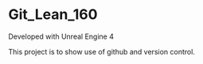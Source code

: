 # Git_Lean_160

Developed with Unreal Engine 4

This project is to show use of github and version control.